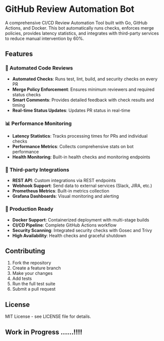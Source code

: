 # GitHub Review Automation Bot

A comprehensive CI/CD Review Automation Tool built with Go, GitHub Actions, and Docker. This bot automatically runs checks, enforces merge policies, provides latency statistics, and integrates with third-party services to reduce manual intervention by 60%.

## Features

### 🤖 Automated Code Reviews

- **Automated Checks**: Runs test, lint, build, and security checks on every PR
- **Merge Policy Enforcement**: Ensures minimum reviewers and required status checks
- **Smart Comments**: Provides detailed feedback with check results and timing
- **Real-time Status Updates**: Updates PR status in real-time

### 📊 Performance Monitoring

- **Latency Statistics**: Tracks processing times for PRs and individual checks
- **Performance Metrics**: Collects comprehensive stats on bot performance
- **Health Monitoring**: Built-in health checks and monitoring endpoints

### 🔗 Third-party Integrations

- **REST API**: Custom integrations via REST endpoints
- **Webhook Support**: Send data to external services (Slack, JIRA, etc.)
- **Prometheus Metrics**: Built-in metrics collection
- **Grafana Dashboards**: Visual monitoring and alerting

### 🚀 Production Ready

- **Docker Support**: Containerized deployment with multi-stage builds
- **CI/CD Pipeline**: Complete GitHub Actions workflow
- **Security Scanning**: Integrated security checks with Gosec and Trivy
- **High Availability**: Health checks and graceful shutdown

## Contributing

1. Fork the repository
2. Create a feature branch
3. Make your changes
4. Add tests
5. Run the full test suite
6. Submit a pull request

## License

MIT License - see LICENSE file for details.

## Work in Progress ......!!!!

